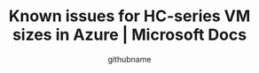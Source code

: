 ---
title: Known issues for HC-series VM sizes in Azure | Microsoft Docs
description: Learn about known issues with HC-series VM sizes in Azure. 
services: virtual-machines
documentationcenter: ''
author: githubname
manager: jeconnoc
editor: ''
tags: azure-resource-manager

ms.service: virtual-machines
ms.workload: infrastructure-services
ms.topic: article
ms.date: 04/10/2019
ms.author: msalias
---